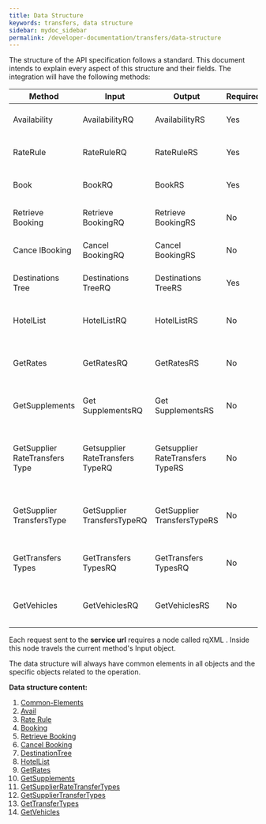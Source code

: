 ```yaml
---
title: Data Structure
keywords: transfers, data structure
sidebar: mydoc_sidebar
permalink: /developer-documentation/transfers/data-structure
---
```


The structure of the API specification follows a standard. This document
intends to explain every aspect of this structure and their fields. The
integration will have the following methods:

 

| **Method**		| **Input**		| **Output**		|  **Required**	| **Description**				| **Endpoint**					|
| --------------------- | --------------------- | --------------------- | ------------- | --------------------------------------------- | --------------------------------------------- |
| Availability		| AvailabilityRQ	| AvailabilityRS	| Yes		| Makes an availability search   		| Transfers Booking Endpoint                    |
| RateRule		| RateRuleRQ		| RateRuleRS		| Yes 		| Makes a pre-booking      			| Transfers Booking Endpoint			|
| Book    		| BookRQ   		| BookRS   		| Yes 		| Creates a booking        			| Transfers Booking Endpoint			|
| Retrieve Booking	| Retrieve BookingRQ	| Retrieve BookingRS	| No  		| Retrieves Booking details			| Transfers Booking Endpoint			|
| Cance lBooking		| Cancel BookingRQ	| Cancel BookingRS	| No  		| Cancels a booking        			| Transfers Booking Endpoint			|
| Destinations Tree	| Destinations TreeRQ	| Destinations TreeRS	| Yes 		| Gets a hierarchical list of destinations	| Transfers Booking Endpoint			|
| HotelList		| HotelListRQ		| HotelListRS		| No  		| Gets a list of the hotels with a basic information | Transfers Booking Endpoint		|
| GetRates		| GetRatesRQ		| GetRatesRS		| No  		| Gets a list of the rates with a basic information | Transfers Booking Endpoint		|
| GetSupplements	| Get SupplementsRQ	| Get SupplementsRS	| No  		| Gets a list of the supplements with a basic information | Transfers Booking Endpoint		|
| GetSupplier RateTransfers Type | Getsupplier RateTransfers TypeRQ | Getsupplier RateTransfers TypeRS | No | Gets a list of the types of suppliers transfers rates with a basicinformation | Transfers Booking Endpoint |
| GetSupplier TransfersType | GetSupplier TransfersTypeRQ | GetSupplier TransfersTypeRS | No | Gets a list of the suppliers transfers types with a basic information | Transfers Booking Endpoint |
| GetTransfers Types  	| GetTransfers TypesRQ	| GetTransfers TypesRQ	| No  		| Gets a list of the transfers types with a basic information | Transfers Booking Endpoint	|
| GetVehicles     	| GetVehiclesRQ		| GetVehiclesRS		| No  		| Gets a list of the vehicles with a basic information | Transfers Booking Endpoint		|
                             


Each request sent to the **service url** requires a node called rqXML .
Inside this node travels the current method's Input object.

The data structure will always have common elements in all objects and
the specific objects related to the operation.



**Data structure content:**

1. [Common-Elements](/developer-documentation/transfers/DSF/common-elements)
2. [Avail](/developer-documentation/transfers/DSF/avail)
3. [Rate Rule](/developer-documentation/transfers/DSF/rate-rule)
4. [Booking](/developer-documentation/transfers/DSF/reservation)
5. [Retrieve Booking](/developer-documentation/transfers/DSF/retrieve-booking)
6. [Cancel Booking](/developer-documentation/transfers/DSF/cancel-booking)
7. [DestinationTree](/developer-documentation/transfers/DSF/destionationtree)
8. [HotelList](/developer-documentation/transfers/DSF/hotel-list)
9. [GetRates](/developer-documentation/transfers/DSF/GetRates)
10. [GetSupplements](/developer-documentation/transfers/DSF/GetSupplements)
11. [GetSupplierRateTransferTypes](/developer-documentation/transfers/DSF/GetSupplierRateTransfersTypes)
12. [GetSupplierTransferTypes](/developer-documentation/transfers/DSF/GetSupplierTransferTypes)
13. [GetTransferTypes](/developer-documentation/transfers/DSF/GetTransferTypes)
14. [GetVehicles](/developer-documentation/transfers/DSF/GetVehicles)





